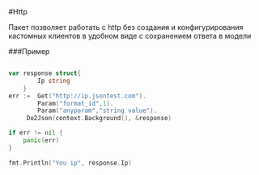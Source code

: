 #Http

Пакет позволяет работать с http без создания и конфигурирования кастомных клиентов в удобном виде с сохранением ответа в модели

###Пример
```go

var response struct{
		Ip string
	}
err :=	Get("http://ip.jsontest.com").
		Param("format_id",1).
		Param("anyparam","string value").
	 Do2Json(context.Background(), &response)

if err != nil {
    panic(err)
}
	
fmt.Println("You ip", response.Ip)